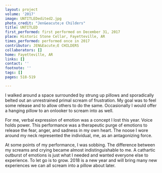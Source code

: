```yaml
---
layout: project
volume: '2017'
image: UNTITLEDedited2.jpg
photo_credit: "Jen&eacute;e Childers"
title: UNTITLED
first_performed: first performed on December 31, 2017
place: Historic Stone Cellar, Fayetteville, AR
times_performed: performed once in 2017
contributor: JEN&Eacute;E CHILDERS
collaborators: []
home: Fayetteville, AR
links: []
contact: ''
footnote: ''
tags: []
pages: 518-519

---
```


I walked around a space surrounded by strung up pillows and sporadically belted out an unrestrained primal scream of frustration. My goal was to feel some release and to allow others to do the same. Occasionally I would offer a hanging pillow to an onlooker to scream into as well.

For me, verbal expression of emotion was a concept I lost this year. Voice holds power. This performance was a therapeutic purge of emotions to release the fear, anger, and sadness in my own heart. The noose I wore around my neck represented the individual, me, as an antagonizing force.

At some points of my performance, I was sobbing. The difference between my screams and crying became almost indistinguishable to me. A cathartic outburst of emotions is just what I needed and wanted everyone else to experience. To let go is to grow. 2018 is a new year and will bring many new experiences we can all scream into a pillow about later.
